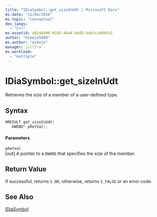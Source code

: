 ```yaml
---
title: "IDiaSymbol::get_sizeInUdt | Microsoft Docs"
ms.date: "11/04/2016"
ms.topic: "conceptual"
dev_langs: 
  - "C++"
ms.assetid: a82ab896-0185-46a4-b4d5-babfcc660fe1
author: "mikejo5000"
ms.author: "mikejo"
manager: jillfra
ms.workload: 
  - "multiple"
---
```

# IDiaSymbol::get_sizeInUdt
Retrieves the size of a member of a user-defined type.  
  
## Syntax  
  
```C++  
HRESULT get_sizeInUdt(   
   DWORD* pRetVal);  
```  
  
#### Parameters  
 `pRetVal`  
 [out] A pointer to a `DWORD` that specifies the size of the member.  
  
## Return Value  
 If successful, returns `S_OK`; otherwise, returns `S_FALSE` or an error code.  
  
## See Also  
 [IDiaSymbol](../../debugger/debug-interface-access/idiasymbol.md)